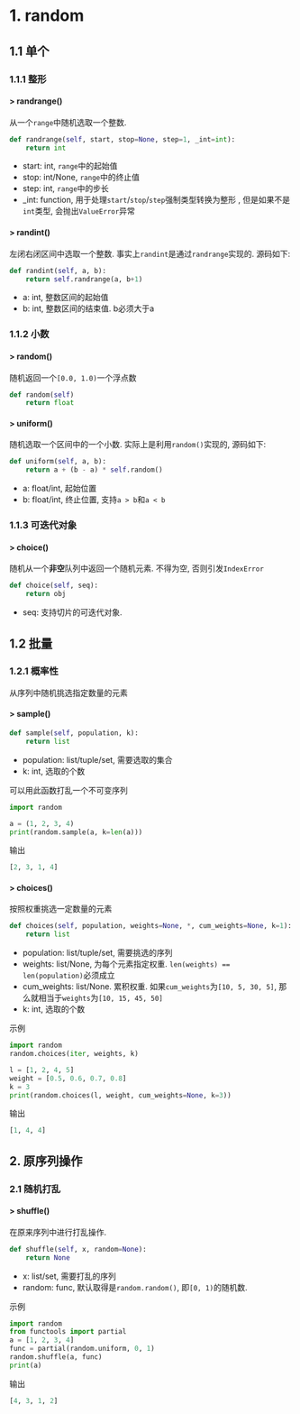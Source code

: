 # 1. random

## 1.1 单个

### 1.1.1 整形

#### > randrange()

从一个`range`中随机选取一个整数. 

```Python
def randrange(self, start, stop=None, step=1, _int=int):
	return int
```

* start: int, `range`中的起始值
* stop: int/None, `range`中的终止值
* step: int, `range`中的步长
* _int: function, 用于处理`start`/`stop`/`step`强制类型转换为整形 , 但是如果不是`int`类型, 会抛出`ValueError`异常

#### > randint()

左闭右闭区间中选取一个整数. 事实上`randint`是通过`randrange`实现的. 源码如下:

```Python
def randint(self, a, b):
	return self.randrange(a, b+1)
```

* a: int, 整数区间的起始值
* b: int, 整数区间的结束值. b必须大于a



### 1.1.2 小数

#### > random()

随机返回一个`[0.0, 1.0)`一个浮点数

```Python
def random(self)
	return float
```

#### > uniform()

随机选取一个区间中的一个小数.  实际上是利用`random()`实现的, 源码如下:

```Python
def uniform(self, a, b):
	return a + (b - a) * self.random()
```

* a: float/int, 起始位置
* b: float/int, 终止位置, 支持`a > b`和`a < b`

### 1.1.3 可迭代对象

#### > choice()

随机从一个**非空**队列中返回一个随机元素. 不得为空, 否则引发`IndexError`

```Python
def choice(self, seq):
    return obj
```

* seq: 支持切片的可迭代对象. 

## 1.2 批量

### 1.2.1 概率性

从序列中随机挑选指定数量的元素

#### > sample()

```Python
def sample(self, population, k):
	return list
```

* population: list/tuple/set, 需要选取的集合
* k: int, 选取的个数

可以用此函数打乱一个不可变序列

```Python
import random

a = (1, 2, 3, 4)
print(random.sample(a, k=len(a)))
```

输出

```Python
[2, 3, 1, 4]
```

#### > choices()

按照权重挑选一定数量的元素

```Python
def choices(self, population, weights=None, *, cum_weights=None, k=1):
    return list
```

* population: list/tuple/set, 需要挑选的序列
* weights: list/None, 为每个元素指定权重. `len(weights) == len(population)`必须成立
* cum_weights:  list/None. 累积权重. 如果`cum_weights`为`[10, 5, 30, 5]`, 那么就相当于`weights`为`[10, 15, 45, 50]`
* k: int, 选取的个数

示例

```Python
import random
random.choices(iter, weights, k)

l = [1, 2, 4, 5]
weight = [0.5, 0.6, 0.7, 0.8]
k = 3
print(random.choices(l, weight, cum_weights=None, k=3))
```

输出

```Python
[1, 4, 4]
```

## 2. 原序列操作

### 2.1 随机打乱

#### > shuffle()

在原来序列中进行打乱操作.

```Python
def shuffle(self, x, random=None):
    return None
```

* x: list/set, 需要打乱的序列
* random: func, 默认取得是`random.random()`, 即`[0, 1)`的随机数.

示例

```Python
import random
from functools import partial
a = [1, 2, 3, 4]
func = partial(random.uniform, 0, 1)
random.shuffle(a, func)
print(a)
```

输出

```Python
[4, 3, 1, 2]
```





